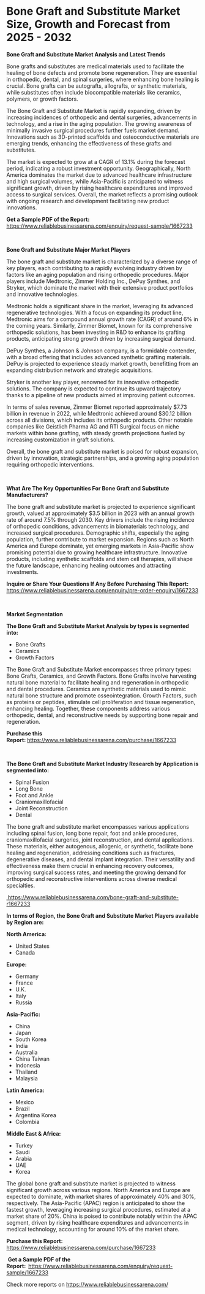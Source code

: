 <p><h1>Bone Graft and Substitute Market Size, Growth and Forecast from 2025 - 2032</h1></p><p><strong>Bone Graft and Substitute Market Analysis and Latest Trends</strong></p>
<p><p>Bone grafts and substitutes are medical materials used to facilitate the healing of bone defects and promote bone regeneration. They are essential in orthopedic, dental, and spinal surgeries, where enhancing bone healing is crucial. Bone grafts can be autografts, allografts, or synthetic materials, while substitutes often include biocompatible materials like ceramics, polymers, or growth factors.</p><p>The Bone Graft and Substitute Market is rapidly expanding, driven by increasing incidences of orthopedic and dental surgeries, advancements in technology, and a rise in the aging population. The growing awareness of minimally invasive surgical procedures further fuels market demand. Innovations such as 3D-printed scaffolds and osteoconductive materials are emerging trends, enhancing the effectiveness of these grafts and substitutes.</p><p>The market is expected to grow at a CAGR of 13.1% during the forecast period, indicating a robust investment opportunity. Geographically, North America dominates the market due to advanced healthcare infrastructure and high surgical volumes, while Asia-Pacific is anticipated to witness significant growth, driven by rising healthcare expenditures and improved access to surgical services. Overall, the market reflects a promising outlook with ongoing research and development facilitating new product innovations.</p></p>
<p><strong>Get a Sample PDF of the Report:&nbsp;</strong> <a href="https://www.reliablebusinessarena.com/enquiry/request-sample/1667233?utm_campaign=2994&utm_medium=2&utm_source=Github&utm_content=ia&utm_term=08032025&utm_id=bone-graft-and-substitute">https://www.reliablebusinessarena.com/enquiry/request-sample/1667233</a></p>
<p>&nbsp;</p>
<p><strong>Bone Graft and Substitute Major Market Players</strong></p>
<p><p>The bone graft and substitute market is characterized by a diverse range of key players, each contributing to a rapidly evolving industry driven by factors like an aging population and rising orthopedic procedures. Major players include Medtronic, Zimmer Holding Inc., DePuy Synthes, and Stryker, which dominate the market with their extensive product portfolios and innovative technologies.</p><p>Medtronic holds a significant share in the market, leveraging its advanced regenerative technologies. With a focus on expanding its product line, Medtronic aims for a compound annual growth rate (CAGR) of around 6% in the coming years. Similarly, Zimmer Biomet, known for its comprehensive orthopedic solutions, has been investing in R&D to enhance its grafting products, anticipating strong growth driven by increasing surgical demand.</p><p>DePuy Synthes, a Johnson & Johnson company, is a formidable contender, with a broad offering that includes advanced synthetic grafting materials. DePuy is projected to experience steady market growth, benefitting from an expanding distribution network and strategic acquisitions. </p><p>Stryker is another key player, renowned for its innovative orthopedic solutions. The company is expected to continue its upward trajectory thanks to a pipeline of new products aimed at improving patient outcomes.</p><p>In terms of sales revenue, Zimmer Biomet reported approximately $7.73 billion in revenue in 2022, while Medtronic achieved around $30.12 billion across all divisions, which includes its orthopedic products. Other notable companies like Geistlich Pharma AG and RTI Surgical focus on niche markets within bone grafting, with steady growth projections fueled by increasing customization in graft solutions.</p><p>Overall, the bone graft and substitute market is poised for robust expansion, driven by innovation, strategic partnerships, and a growing aging population requiring orthopedic interventions.</p></p>
<p>&nbsp;</p>
<p><strong>What Are The Key Opportunities For Bone Graft and Substitute Manufacturers?</strong></p>
<p><p>The bone graft and substitute market is projected to experience significant growth, valued at approximately $3.5 billion in 2023 with an annual growth rate of around 7.5% through 2030. Key drivers include the rising incidence of orthopedic conditions, advancements in biomaterials technology, and increased surgical procedures. Demographic shifts, especially the aging population, further contribute to market expansion. Regions such as North America and Europe dominate, yet emerging markets in Asia-Pacific show promising potential due to growing healthcare infrastructure. Innovative products, including synthetic scaffolds and stem cell therapies, will shape the future landscape, enhancing healing outcomes and attracting investments.</p></p>
<p><strong>Inquire or Share Your Questions If Any Before Purchasing This Report:</strong> <a href="https://www.reliablebusinessarena.com/enquiry/pre-order-enquiry/1667233?utm_campaign=2994&utm_medium=2&utm_source=Github&utm_content=ia&utm_term=08032025&utm_id=bone-graft-and-substitute">https://www.reliablebusinessarena.com/enquiry/pre-order-enquiry/1667233</a></p>
<p>&nbsp;</p>
<p><strong>Market Segmentation</strong></p>
<p><strong>The Bone Graft and Substitute Market Analysis by types is segmented into:</strong></p>
<p><ul><li>Bone Grafts</li><li>Ceramics</li><li>Growth Factors</li></ul></p>
<p><p>The Bone Graft and Substitute Market encompasses three primary types: Bone Grafts, Ceramics, and Growth Factors. Bone Grafts involve harvesting natural bone material to facilitate healing and regeneration in orthopedic and dental procedures. Ceramics are synthetic materials used to mimic natural bone structure and promote osseointegration. Growth Factors, such as proteins or peptides, stimulate cell proliferation and tissue regeneration, enhancing healing. Together, these components address various orthopedic, dental, and reconstructive needs by supporting bone repair and regeneration.</p></p>
<p><strong>Purchase this Report:&nbsp;</strong><a href="https://www.reliablebusinessarena.com/purchase/1667233?utm_campaign=2994&utm_medium=2&utm_source=Github&utm_content=ia&utm_term=08032025&utm_id=bone-graft-and-substitute">https://www.reliablebusinessarena.com/purchase/1667233</a></p>
<p>&nbsp;</p>
<p><strong>The Bone Graft and Substitute Market Industry Research by Application is segmented into:</strong></p>
<p><ul><li>Spinal Fusion</li><li>Long Bone</li><li>Foot and Ankle</li><li>Craniomaxillofacial</li><li>Joint Reconstruction</li><li>Dental</li></ul></p>
<p><p>The bone graft and substitute market encompasses various applications including spinal fusion, long bone repair, foot and ankle procedures, craniomaxillofacial surgeries, joint reconstruction, and dental applications. These materials, either autogenous, allogenic, or synthetic, facilitate bone healing and regeneration, addressing conditions such as fractures, degenerative diseases, and dental implant integration. Their versatility and effectiveness make them crucial in enhancing recovery outcomes, improving surgical success rates, and meeting the growing demand for orthopedic and reconstructive interventions across diverse medical specialties.</p></p>
<p><a href="https://www.reliablebusinessarena.com/bone-graft-and-substitute-r1667233?utm_campaign=2994&utm_medium=2&utm_source=Github&utm_content=ia&utm_term=08032025&utm_id=bone-graft-and-substitute">&nbsp;https://www.reliablebusinessarena.com/bone-graft-and-substitute-r1667233</a></p>
<p><strong>In terms of Region, the Bone Graft and Substitute Market Players available by Region are:</strong></p>
<p>
    <p> <strong> North America: </strong>
        <ul>
            <li>United States</li>
            <li>Canada</li>
        </ul>
        </p> 
    <p> <strong> Europe: </strong>
        <ul>
            <li>Germany</li>
            <li>France</li>
            <li>U.K.</li>
            <li>Italy</li>
            <li>Russia</li>
        </ul>
        </p> 
    <p> <strong> Asia-Pacific: </strong>
        <ul>
            <li>China</li>
            <li>Japan</li>
            <li>South Korea</li>
            <li>India</li>
            <li>Australia</li>
            <li>China Taiwan</li>
            <li>Indonesia</li>
            <li>Thailand</li>
            <li>Malaysia</li>
        </ul>
        </p> 
    <p> <strong> Latin America: </strong>
        <ul>
            <li>Mexico</li>
            <li>Brazil</li>
            <li>Argentina Korea</li>
            <li>Colombia</li>
        </ul>
        </p> 
    <p> <strong> Middle East & Africa: </strong>
        <ul>
            <li>Turkey</li>
            <li>Saudi</li>
            <li>Arabia</li>
            <li>UAE</li>
            <li>Korea</li>
        </ul>
    </p>
    </p>
<p><p>The global bone graft and substitute market is projected to witness significant growth across various regions. North America and Europe are expected to dominate, with market shares of approximately 40% and 30%, respectively. The Asia-Pacific (APAC) region is anticipated to show the fastest growth, leveraging increasing surgical procedures, estimated at a market share of 20%. China is poised to contribute notably within the APAC segment, driven by rising healthcare expenditures and advancements in medical technology, accounting for around 10% of the market share.</p></p>
<p><strong>Purchase this Report: </strong><a href="https://www.reliablebusinessarena.com/purchase/1667233?utm_campaign=2994&utm_medium=2&utm_source=Github&utm_content=ia&utm_term=08032025&utm_id=bone-graft-and-substitute">https://www.reliablebusinessarena.com/purchase/1667233</a></p>
<p>&nbsp;<strong>Get a Sample PDF of the Report:&nbsp;&nbsp;</strong><a href="https://www.reliablebusinessarena.com/enquiry/request-sample/1667233?utm_campaign=2994&utm_medium=2&utm_source=Github&utm_content=ia&utm_term=08032025&utm_id=bone-graft-and-substitute">https://www.reliablebusinessarena.com/enquiry/request-sample/1667233</a></p>
<p><strong></strong></p>
<p>Check more reports on <a href="https://www.reliablebusinessarena.com/?utm_campaign=2994&utm_medium=2&utm_source=Github&utm_content=ia&utm_term=08032025&utm_id=bone-graft-and-substitute">https://www.reliablebusinessarena.com/</a></p>